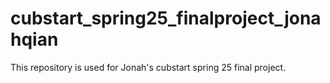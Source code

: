 # cubstart_spring25_finalproject_jonahqian
This repository is used for Jonah's cubstart spring 25 final project.
